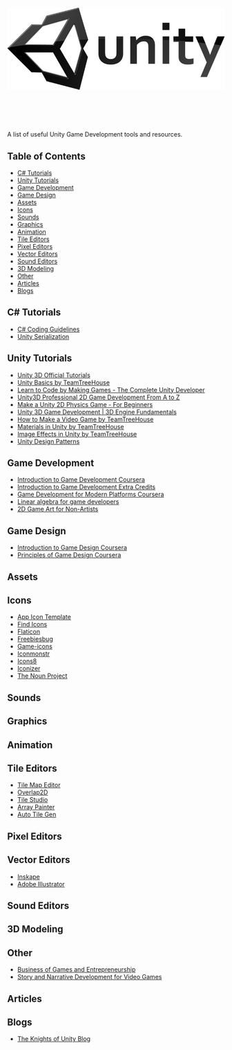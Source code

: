 <h1 align="center">
	<br>
	<img src="/unity-logo.png" alt="awesome">
	<br>
	<br>
	<br>
</h1>



A list of useful Unity Game Development tools and resources.



## Table of Contents

* [C# Tutorials](#c-tutorials)
* [Unity Tutorials](#unity-tutorials)
* [Game Development](#game-development)
* [Game Design](#game-design)
* [Assets](#assets)
* [Icons](#icons)
* [Sounds](#sound)
* [Graphics](#graphics)
* [Animation](#animation)
* [Tile Editors](#tile-editors)
* [Pixel Editors](#pixel-editors)
* [Vector Editors](#vector-editors)
* [Sound Editors](#sound-editors)
* [3D Modeling](#3d-modeling)
* [Other](#other)
* [Articles](#articles)
* [Blogs](#blogs)



## C# Tutorials
* [C# Coding Guidelines](http://www.gamasutra.com/blogs/LindsayCox/20141215/232280/C_Coding_Guidelines_for_my_Personal_Projects__The_2014_edition.php)
* [Unity Serialization](http://forum.unity3d.com/threads/serialization-best-practices-megapost.155352/)

## Unity Tutorials
* [Unity 3D Official Tutorials](https://unity3d.com/learn/tutorials)
* [Unity Basics by TeamTreeHouse](https://teamtreehouse.com/library/unity-basics)
* [Learn to Code by Making Games - The Complete Unity Developer](https://www.udemy.com/unitycourse)
* [Unity3D Professional 2D Game Development From A to Z](https://www.udemy.com/unity3d-professional-2d-game-development-from-a-to-z/)
* [Make a Unity 2D Physics Game - For Beginners](https://www.udemy.com/unity-2d-bouncing-and-sliding-with-physics/)
* [Unity 3D Game Development | 3D Engine Fundamentals](https://www.udemy.com/game-development-3d-engine-fundamentals/)
* [How to Make a Video Game by TeamTreeHouse](https://teamtreehouse.com/library/how-to-make-a-video-game)
* [Materials in Unity by TeamTreeHouse](https://teamtreehouse.com/library/materials-in-unity)
* [Image Effects in Unity by TeamTreeHouse](https://teamtreehouse.com/library/image-effects-in-unity)
* [Unity Design Patterns](https://www.reddit.com/r/Unity3D/comments/1nb06h/unity_design_patterns_and_concepts_looking_for)

## Game Development
* [Introduction to Game Development Coursera](https://www.coursera.org/learn/game-development/)
* [Introduction to Game Development Extra Credits](https://www.youtube.com/watch?v=z06QR-tz1_o)
* [Game Development for Modern Platforms Coursera](https://www.coursera.org/learn/gamedev-platforms/)
* [Linear algebra for game developers](http://blog.wolfire.com/2009/07/linear-algebra-for-game-developers-part-1/)
* [2D Game Art for Non-Artists](https://www.udemy.com/2d-game-art-for-non-artists/)

## Game Design
* [Introduction to Game Design Coursera](https://www.coursera.org/learn/game-design/)
* [Principles of Game Design Coursera](https://www.coursera.org/learn/gamedesign)

## Assets

## Icons
* [App Icon Template](http://appicontemplate.com/)
* [Find Icons](http://findicons.com/)
* [Flaticon](http://www.flaticon.com/)
* [Freebiesbug](http://freebiesbug.com/psd-freebies/icons)
* [Game-icons](http://game-icons.net/)
* [Iconmonstr](http://iconmonstr.com/)
* [Icons8](https://icons8.com/)
* [Iconizer](http://iconizer.net/)
* [The Noun Project](https://thenounproject.com/)

## Sounds

## Graphics

## Animation

## Tile Editors
* [Tile Map Editor](http://www.mapeditor.org/)
* [Overlap2D](http://overlap2d.com/)
* [Tile Studio](http://tilestudio.sourceforge.net/)
* [Array Painter](http://www.arraypainter.com/)
* [Auto Tile Gen](http://store.steampowered.com/app/305860/)

## Pixel Editors

## Vector Editors
* [Inskape](https://inkscape.org/)
* [Adobe Illustrator](http://www.adobe.com/uk/products/illustrator.html)

## Sound Editors

## 3D Modeling

## Other
* [Business of Games and Entrepreneurship](https://www.coursera.org/learn/gamedev-business/)
* [Story and Narrative Development for Video Games](https://www.coursera.org/learn/video-game-story)

## Articles

## Blogs
* [The Knights of Unity Blog](http://blog.theknightsofunity.com/)
